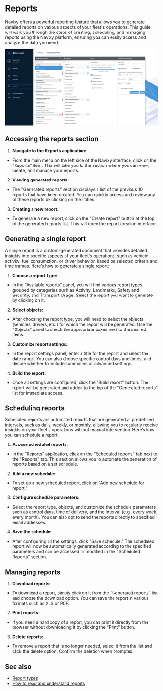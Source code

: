 # Reports

Navixy offers a powerful reporting feature that allows you to generate detailed reports on various aspects of your fleet's operations. This guide will walk you through the steps of creating, scheduling, and managing reports using the Navixy platform, ensuring you can easily access and analyze the data you need.

![image-20240814-234904.png](../attachments/image-20240814-234904.png)

## Accessing the reports section

1. **Navigate to the Reports application:**

* From the main menu on the left side of the Navixy interface, click on the "Reports" item. This will take you to the section where you can view, create, and manage your reports.

2. **Viewing generated reports:**

* The "Generated reports" section displays a list of the previous 10 reports that have been created. You can quickly access and review any of these reports by clicking on their titles.

3. **Creating a new report:**

* To generate a new report, click on the "Create report" button at the top of the generated reports list. This will open the report creation interface.

## Generating a single report

A single report is a custom-generated document that provides detailed insights into specific aspects of your fleet's operations, such as vehicle activity, fuel consumption, or driver behavior, based on selected criteria and time frames. Here’s how to generate a single report:

1. **Choose a report type:**

* In the "Available reports" panel, you will find various report types grouped by categories such as Activity, Landmarks, Safety and Security, and Transport Usage. Select the report you want to generate by clicking on it.

2. **Select objects:**

* After choosing the report type, you will need to select the objects (vehicles, drivers, etc.) for which the report will be generated. Use the "Objects" panel to check the appropriate boxes next to the desired items.

3. **Customize report settings:**

* In the report settings panel, enter a title for the report and select the date range. You can also choose specific control days and times, and decide whether to include summaries or advanced settings.

4. **Build the report:**

* Once all settings are configured, click the "Build report" button. The report will be generated and added to the top of the "Generated reports" list for immediate access.

## Scheduling reports

Scheduled reports are automated reports that are generated at predefined intervals, such as daily, weekly, or monthly, allowing you to regularly receive insights on your fleet's operations without manual intervention. Here’s how you can schedule a report:

1. **Access scheduled reports:**

* In the “Reports” application, click on the "Scheduled reports" tab next to the "Reports" tab. This section allows you to automate the generation of reports based on a set schedule.

2. **Add a new schedule:**

* To set up a new scheduled report, click on "Add new schedule for report."

3. **Configure schedule parameters:**

* Select the report type, objects, and customize the schedule parameters such as control days, time of delivery, and the interval (e.g., every week, every month). You can also opt to send the reports directly to specified email addresses.

4. **Save the schedule:**

* After configuring all the settings, click "Save schedule." The scheduled report will now be automatically generated according to the specified parameters and can be accessed or modified in the "Scheduled Reports" section.

## Managing reports

1. **Download reports:**

* To download a report, simply click on it from the "Generated reports" list and choose the download option. You can save the report in various formats such as XLS or PDF.

2. **Print reports:**

* If you need a hard copy of a report, you can print it directly from the browser without downloading it by clicking the "Print" button.

3. **Delete reports:**

* To remove a report that is no longer needed, select it from the list and click the delete option. Confirm the deletion when prompted.

## See also

* [Report types](report-types.md)
* [How to read and understand reports](read-and-understand-reports.md)
